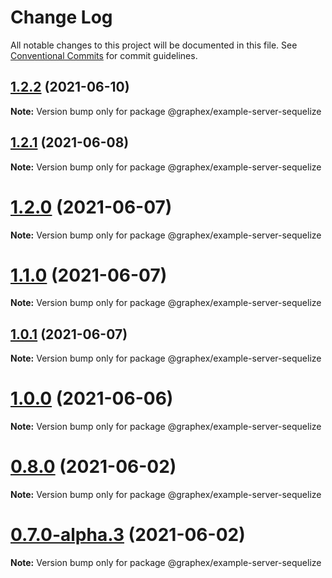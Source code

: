 # Change Log

All notable changes to this project will be documented in this file.
See [Conventional Commits](https://conventionalcommits.org) for commit guidelines.

## [1.2.2](https://gitlab.com/graphexio/graphex/compare/v1.2.1...v1.2.2) (2021-06-10)

**Note:** Version bump only for package @graphex/example-server-sequelize





## [1.2.1](https://gitlab.com/graphexio/graphex/compare/v1.2.0...v1.2.1) (2021-06-08)

**Note:** Version bump only for package @graphex/example-server-sequelize





# [1.2.0](https://gitlab.com/graphexio/graphex/compare/v1.1.0...v1.2.0) (2021-06-07)

**Note:** Version bump only for package @graphex/example-server-sequelize





# [1.1.0](https://gitlab.com/graphexio/graphex/compare/v1.0.1...v1.1.0) (2021-06-07)

**Note:** Version bump only for package @graphex/example-server-sequelize





## [1.0.1](https://gitlab.com/graphexio/graphex/compare/v1.0.0...v1.0.1) (2021-06-07)

**Note:** Version bump only for package @graphex/example-server-sequelize





# [1.0.0](https://gitlab.com/graphexio/graphex/compare/v0.8.0...v1.0.0) (2021-06-06)

**Note:** Version bump only for package @graphex/example-server-sequelize





# [0.8.0](https://gitlab.com/graphexio/graphex/compare/v0.7.0...v0.8.0) (2021-06-02)

**Note:** Version bump only for package @graphex/example-server-sequelize





# [0.7.0-alpha.3](https://gitlab.com/graphexio/graphex/compare/v0.7.0-alpha.2...v0.7.0-alpha.3) (2021-06-02)

**Note:** Version bump only for package @graphex/example-server-sequelize
